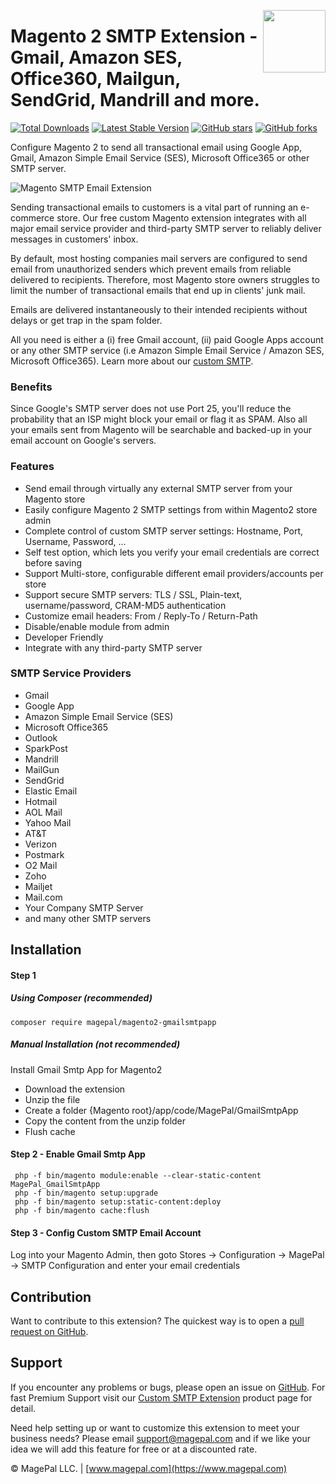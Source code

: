 <a href="http://www.magepal.com" ><img src="https://image.ibb.co/dHBkYH/Magepal_logo.png" width="100" align="right" /></a>

# Magento 2 SMTP Extension - Gmail, Amazon SES, Office360, Mailgun, SendGrid, Mandrill and more.

[![Total Downloads](https://poser.pugx.org/magepal/magento2-gmailsmtpapp/downloads)](https://packagist.org/packages/magepal/magento2-gmailsmtpapp)
[![Latest Stable Version](https://poser.pugx.org/magepal/magento2-gmailsmtpapp/v/stable)](https://packagist.org/packages/magepal/magento2-gmailsmtpapp)
[![GitHub stars](https://img.shields.io/github/stars/magepal/magento2-gmail-smtp-app.svg)](https://github.com/magepal/magento2-gmail-smtp-app/stargazers)
[![GitHub forks](https://img.shields.io/github/forks/magepal/magento2-gmail-smtp-app.svg)](https://github.com/magepal/magento2-gmail-smtp-app/network)

Configure Magento 2 to send all transactional email using Google App, Gmail, Amazon Simple Email Service (SES), Microsoft Office365 or other SMTP server. 

![Magento SMTP Email Extension](https://image.ibb.co/ecWinc/Mage_Pal_Magento_2_SMTP_Extension.gif)

Sending transactional emails to customers is a vital part of running an e-commerce store. Our free custom Magento extension integrates with all major email service provider and third-party SMTP server to reliably deliver messages in customers' inbox. 

By default, most hosting companies mail servers are configured to send email from unauthorized senders which prevent emails from reliable delivered to recipients. Therefore, most Magento store owners struggles to limit the number of transactional emails that end up in clients' junk mail. 

Emails are delivered instantaneously to their intended recipients without delays or get trap in the spam folder.

All you need is either a (i) free Gmail account, (ii) paid Google Apps account or any other SMTP service (i.e Amazon Simple Email Service / Amazon SES, Microsoft Office365). Learn more about our [custom SMTP](https://www.magepal.com/magento2/extensions/custom-smtp.html?utm_source=Custom%20SMTP&utm_medium=GitHub%20Learn%20More).

### Benefits
Since Google's SMTP server does not use Port 25, you'll reduce the probability that an ISP might block your email or flag it as SPAM. Also all your emails sent from Magento will be searchable and backed-up in your email account on Google's servers. 

### Features
* Send email through virtually any external SMTP server from your Magento store
* Easily configure Magento 2 SMTP settings from within Magento2 store admin
* Complete control of custom SMTP server settings: Hostname, Port, Username, Password, ...
* Self test option, which lets you verify your email credentials are correct before saving 
* Support Multi-store, configurable different email providers/accounts per store
* Support secure SMTP servers: TLS / SSL, Plain-text, username/password, CRAM-MD5 authentication
* Customize email headers: From / Reply-To / Return-Path
* Disable/enable module from admin
* Developer Friendly
* Integrate with any third-party SMTP server

### SMTP Service Providers
 * Gmail
 * Google App
 * Amazon Simple Email Service (SES)
 * Microsoft Office365
 * Outlook
 * SparkPost
 * Mandrill
 * MailGun
 * SendGrid
 * Elastic Email
 * Hotmail
 * AOL Mail
 * Yahoo Mail
 * AT&T
 * Verizon
 * Postmark
 * O2 Mail
 * Zoho
 * Mailjet
 * Mail.com
 * Your Company SMTP Server
 * and many other SMTP servers


## Installation

#### Step 1

##### Using Composer (recommended)

```
composer require magepal/magento2-gmailsmtpapp
```

##### Manual Installation  (not recommended)
Install Gmail Smtp App for Magento2
 * Download the extension
 * Unzip the file
 * Create a folder {Magento root}/app/code/MagePal/GmailSmtpApp
 * Copy the content from the unzip folder
 * Flush cache

#### Step 2 -  Enable Gmail Smtp App
```
 php -f bin/magento module:enable --clear-static-content MagePal_GmailSmtpApp
 php -f bin/magento setup:upgrade
 php -f bin/magento setup:static-content:deploy
 php -f bin/magento cache:flush
```

#### Step 3 - Config Custom SMTP Email Account
Log into your Magento Admin, then goto Stores -> Configuration -> MagePal -> SMTP Configuration and enter your email credentials

Contribution
---
Want to contribute to this extension? The quickest way is to open a [pull request on GitHub](https://help.github.com/articles/using-pull-requests).


Support
---
If you encounter any problems or bugs, please open an issue on [GitHub](https://github.com/magepal/magento2-gmailsmtpapp/issues). For fast Premium Support visit our [Custom SMTP Extension](https://www.magepal.com/magento2/extensions/custom-smtp.html?utm_source=Custom%20SMTP&utm_medium=GitHub%20Premium%20Support) product page for detail.

Need help setting up or want to customize this extension to meet your business needs? Please email support@magepal.com and if we like your idea we will add this feature for free or at a discounted rate.

© MagePal LLC. | [www.magepal.com](https://www.magepal.com)
